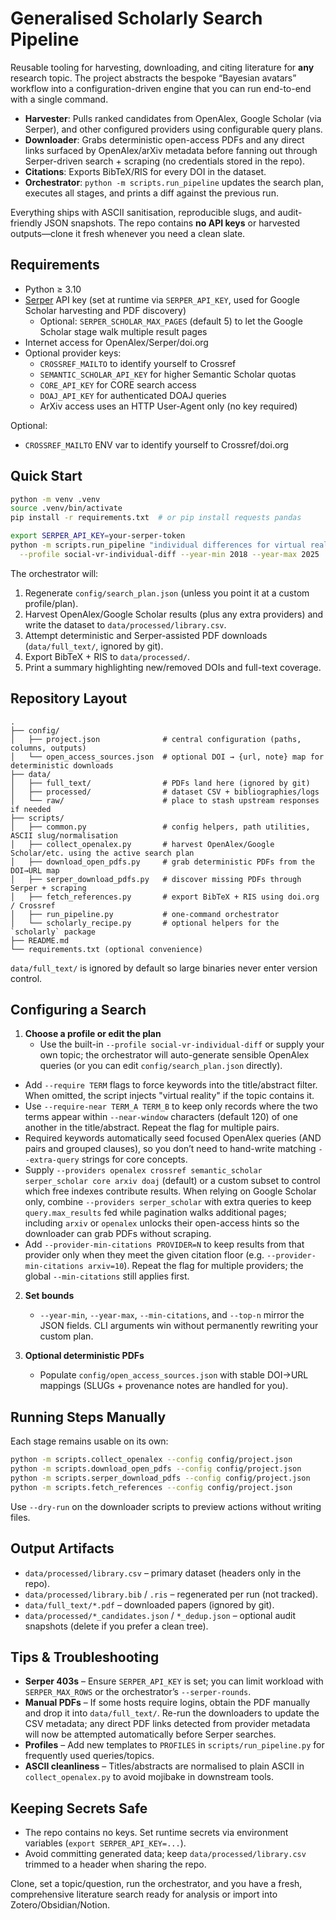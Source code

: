 # Generalised Scholarly Search Pipeline

Reusable tooling for harvesting, downloading, and citing literature for **any** research topic. The project abstracts the bespoke “Bayesian avatars” workflow into a configuration-driven engine that you can run end-to-end with a single command.

- **Harvester**: Pulls ranked candidates from OpenAlex, Google Scholar (via Serper), and other configured providers using configurable query plans.
- **Downloader**: Grabs deterministic open-access PDFs and any direct links surfaced by OpenAlex/arXiv metadata before fanning out through Serper-driven search + scraping (no credentials stored in the repo).
- **Citations**: Exports BibTeX/RIS for every DOI in the dataset.
- **Orchestrator**: `python -m scripts.run_pipeline` updates the search plan, executes all stages, and prints a diff against the previous run.

Everything ships with ASCII sanitisation, reproducible slugs, and audit-friendly JSON snapshots. The repo contains **no API keys** or harvested outputs—clone it fresh whenever you need a clean slate.

## Requirements

- Python ≥ 3.10
- [Serper](https://serper.dev) API key (set at runtime via `SERPER_API_KEY`, used for Google Scholar harvesting and PDF discovery)
  - Optional: `SERPER_SCHOLAR_MAX_PAGES` (default 5) to let the Google Scholar stage walk multiple result pages
- Internet access for OpenAlex/Serper/doi.org
- Optional provider keys:
  - `CROSSREF_MAILTO` to identify yourself to Crossref
  - `SEMANTIC_SCHOLAR_API_KEY` for higher Semantic Scholar quotas
  - `CORE_API_KEY` for CORE search access
  - `DOAJ_API_KEY` for authenticated DOAJ queries
  - ArXiv access uses an HTTP User-Agent only (no key required)

Optional:
- `CROSSREF_MAILTO` ENV var to identify yourself to Crossref/doi.org

## Quick Start

```bash
python -m venv .venv
source .venv/bin/activate
pip install -r requirements.txt  # or pip install requests pandas

export SERPER_API_KEY=your-serper-token
python -m scripts.run_pipeline "individual differences for virtual reality social interactions" \
  --profile social-vr-individual-diff --year-min 2018 --year-max 2025
```

The orchestrator will:
1. Regenerate `config/search_plan.json` (unless you point it at a custom profile/plan).
2. Harvest OpenAlex/Google Scholar results (plus any extra providers) and write the dataset to `data/processed/library.csv`.
3. Attempt deterministic and Serper-assisted PDF downloads (`data/full_text/`, ignored by git).
4. Export BibTeX + RIS to `data/processed/`.
5. Print a summary highlighting new/removed DOIs and full-text coverage.

## Repository Layout

```
.
├── config/
│   ├── project.json              # central configuration (paths, columns, outputs)
│   └── open_access_sources.json  # optional DOI → {url, note} map for deterministic downloads
├── data/
│   ├── full_text/                # PDFs land here (ignored by git)
│   ├── processed/                # dataset CSV + bibliographies/logs
│   └── raw/                      # place to stash upstream responses if needed
├── scripts/
│   ├── common.py                 # config helpers, path utilities, ASCII slug/normalisation
│   ├── collect_openalex.py       # harvest OpenAlex/Google Scholar/etc. using the active search plan
│   ├── download_open_pdfs.py     # grab deterministic PDFs from the DOI→URL map
│   ├── serper_download_pdfs.py   # discover missing PDFs through Serper + scraping
│   ├── fetch_references.py       # export BibTeX + RIS using doi.org / Crossref
│   ├── run_pipeline.py           # one-command orchestrator
│   └── scholarly_recipe.py       # optional helpers for the `scholarly` package
├── README.md
└── requirements.txt (optional convenience)
```

`data/full_text/` is ignored by default so large binaries never enter version control.

## Configuring a Search

1. **Choose a profile or edit the plan**
   - Use the built-in `--profile social-vr-individual-diff` or supply your own topic; the orchestrator will auto-generate sensible OpenAlex queries (or you can edit `config/search_plan.json` directly).
- Add `--require TERM` flags to force keywords into the title/abstract filter. When omitted, the script injects "virtual reality" if the topic contains it.
- Use `--require-near TERM_A TERM_B` to keep only records where the two terms appear within `--near-window` characters (default 120) of one another in the title/abstract. Repeat the flag for multiple pairs.
- Required keywords automatically seed focused OpenAlex queries (AND pairs and grouped clauses), so you don’t need to hand-write matching `--extra-query` strings for core concepts.
- Supply `--providers openalex crossref semantic_scholar serper_scholar core arxiv doaj` (default) or a custom subset to control which free indexes contribute results. When relying on Google Scholar only, combine `--providers serper_scholar` with extra queries to keep `query.max_results` fed while pagination walks additional pages; including `arxiv` or `openalex` unlocks their open-access hints so the downloader can grab PDFs without scraping.
- Add `--provider-min-citations PROVIDER=N` to keep results from that provider only when they meet the given citation floor (e.g. `--provider-min-citations arxiv=10`). Repeat the flag for multiple providers; the global `--min-citations` still applies first.

2. **Set bounds**
   - `--year-min`, `--year-max`, `--min-citations`, and `--top-n` mirror the JSON fields. CLI arguments win without permanently rewriting your custom plan.

3. **Optional deterministic PDFs**
   - Populate `config/open_access_sources.json` with stable DOI→URL mappings (SLUGs + provenance notes are handled for you).

## Running Steps Manually

Each stage remains usable on its own:

```bash
python -m scripts.collect_openalex --config config/project.json
python -m scripts.download_open_pdfs --config config/project.json
python -m scripts.serper_download_pdfs --config config/project.json
python -m scripts.fetch_references --config config/project.json
```

Use `--dry-run` on the downloader scripts to preview actions without writing files.

## Output Artifacts

- `data/processed/library.csv` – primary dataset (headers only in the repo).
- `data/processed/library.bib` / `.ris` – regenerated per run (not tracked).
- `data/full_text/*.pdf` – downloaded papers (ignored by git).
- `data/processed/*_candidates.json` / `*_dedup.json` – optional audit snapshots (delete if you prefer a clean tree).

## Tips & Troubleshooting

- **Serper 403s** – Ensure `SERPER_API_KEY` is set; you can limit workload with `SERPER_MAX_ROWS` or the orchestrator’s `--serper-rounds`.
- **Manual PDFs** – If some hosts require logins, obtain the PDF manually and drop it into `data/full_text/`. Re-run the downloaders to update the CSV metadata; any direct PDF links detected from provider metadata will now be attempted automatically before Serper searches.
- **Profiles** – Add new templates to `PROFILES` in `scripts/run_pipeline.py` for frequently used queries/topics.
- **ASCII cleanliness** – Titles/abstracts are normalised to plain ASCII in `collect_openalex.py` to avoid mojibake in downstream tools.

## Keeping Secrets Safe

- The repo contains no keys. Set runtime secrets via environment variables (`export SERPER_API_KEY=...`).
- Avoid committing generated data; keep `data/processed/library.csv` trimmed to a header when sharing the repo.

Clone, set a topic/question, run the orchestrator, and you have a fresh, comprehensive literature search ready for analysis or import into Zotero/Obsidian/Notion.
